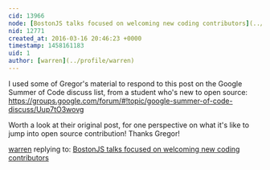```yaml
---
cid: 13966
node: [BostonJS talks focused on welcoming new coding contributors](../notes/warren/03-04-2016/bostonjs-talks-focused-on-welcoming-new-coding-contributors)
nid: 12771
created_at: 2016-03-16 20:46:23 +0000
timestamp: 1458161183
uid: 1
author: [warren](../profile/warren)
---
```


I used some of Gregor's material to respond to this post on the Google Summer of Code discuss list, from a student who's new to open source: https://groups.google.com/forum/#!topic/google-summer-of-code-discuss/Uup7tO3wovg

Worth a look at their original post, for one perspective on what it's like to jump into open source contribution! Thanks Gregor!

[warren](../profile/warren) replying to: [BostonJS talks focused on welcoming new coding contributors](../notes/warren/03-04-2016/bostonjs-talks-focused-on-welcoming-new-coding-contributors)


